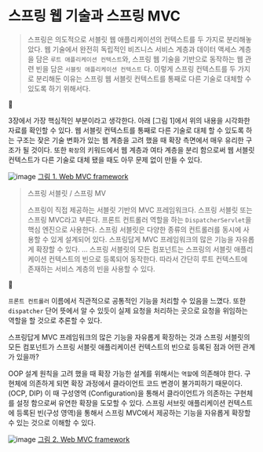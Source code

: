 # 스프링 웹 기술과 스프링 MVC

> 스프링은 의도적으로 서블릿 웹 애플리케이션의 컨텍스트를 두 가지로 분리해놓았다. 웹 기술에서 완전히 독립적인 비즈니스 서비스 계층과 데이터 액세스 계층을 담은 `루트 애플리케이션 컨텍스트`와, 스프링 웹 기술을 기반으로 동작하는 웹 관련 빈을 담은 `서블릿 애플리케이션 컨텍스트` 다. 이렇게 스프링 컨텍스트를 두 가지로 분리해둔 이유는 스프링 웹 서블릿 컨텍스트를 통째로 다른 기술로 대체할 수 있도록 하기 위해서다.

🐢

3장에서 가장 핵심적인 부분이라고 생각한다.  아래 [그림 1]에서 위의 내용을 시각화한 자료를 확인할 수 있다. 웹 서블릿 컨텍스트를 통째로 다른 기술로 대체 할 수 있도록 하는 구조는 잦은 기술 변화가 있는 웹 계층을 고려 했을 때 확장 측면에서 매우 유리한 구조가 될 것이다. 또한 `확장`의 키워드에서 웹 계층과 여타 계층을 분리 함으로써 웹 서블릿 컨텍스트가 다른 기술로 대체 됐을 때도 아무 문제 없이 만들 수 있다.

![image](https://user-images.githubusercontent.com/70354365/165076230-370f316a-ab45-43bd-97ca-1ae6b4d6fd6b.png)
[그림 1. Web MVC framework](https://docs.spring.io/spring-framework/docs/3.2.x/spring-framework-reference/html/mvc.html)


> 스프링 서블릿 / 스프링 MV
>
> 스프링이 직접 제공하는 서블릿 기반의 MVC 프레임워크다. 스프링 서블릿 또는 스프링 MVC라고 부른다. 프론트 컨트롤러 역할을 하는 `DispatcherServlet`을 핵심 엔진으로 사용한다. 스프링 서블릿은 다양한 종류의 컨트롤러를 동시에 사용할 수 있게 설계되어 있다. 스프링답게 MVC 프레임워크의 많은 기능을 자유롭게 확장할 수 있다.
> …
> 스프링 서블릿의 모든 컴포넌트는 스프링의 서블릿 애플리케이션 컨텍스트의 빈으로 등록되어 동작한다. 따라서 간단히 루트 컨텍스트에 존재하는 서비스 계층의 빈을 사용할 수 있다.

🐢

`프론트 컨트롤러`  이름에서 직관적으로 공통적인 기능을 처리할 수 있음을 느꼈다. 또한 `dispatcher` 단어 뜻에서 알 수 있듯이 실제 요청을 처리하는 곳으로 요청을 위임하는 역할을 할 것으로 추론할 수 있다.

스프링답게 MVC 프레임워크의 많은 기능을 자유롭게 확장하는 것과 스프링 서블릿의 모든 컴포넌트가 스프링 서블릿 애플리케이션 컨텍스트의 빈으로 등록된 점과 어떤 관계가 있을까?

OOP 설계 원칙을 고려 했을 때 확장 가능한 설계를 위해서는 `역할`에 의존해야 한다. 구현체에 의존하게 되면 확장 과정에서 클라이언트 코드 변경이 불가피하기 때문이다. (OCP, DIP) 이 때 구성영역 (Configuration)을 통해서 클라이언트가 의존하는 구현체를 설정 함으로써 유연한 확장을 도모할 수 있다. 스프링 서브릿 애플리케이션 컨텍스트에 등록된 빈(구성 영역)을 통해서 스프링 MVC에서 제공하는 기능을 자유롭게 확장할 수 있는 것으로 이해할 수 있다.

![image](https://user-images.githubusercontent.com/70354365/165076293-272b43e2-fef6-4b85-8458-30b480d692c0.png)
[그림 2. Web MVC framework](https://docs.spring.io/spring-framework/docs/3.2.x/spring-framework-reference/html/mvc.html)
 



